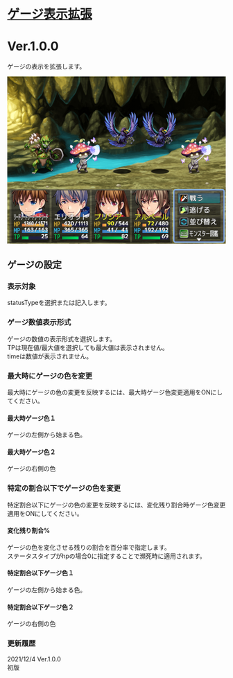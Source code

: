 # [ゲージ表示拡張](https://raw.githubusercontent.com/nuun888/MZ/master/NUUN_GaugeValueEX.js)
# Ver.1.0.0

ゲージの表示を拡張します。  

![画像](img/GaugeValueEX1.png)  

## ゲージの設定
### 表示対象
statusTypeを選択または記入します。

### ゲージ数値表示形式
ゲージの数値の表示形式を選択します。  
TPは現在値/最大値を選択しても最大値は表示されません。  
timeは数値が表示されません。  

### 最大時にゲージの色を変更
最大時にゲージの色の変更を反映するには、最大時ゲージ色変更適用をONにしてください。
#### 最大時ゲージ色１
ゲージの左側から始まる色。
#### 最大時ゲージ色２
ゲージの右側の色

### 特定の割合以下でゲージの色を変更
特定割合以下にゲージの色の変更を反映するには、変化残り割合時ゲージ色変更適用をONにしてください。
#### 変化残り割合%
ゲージの色を変化させる残りの割合を百分率で指定します。  
ステータスタイプがhpの場合0に指定することで瀕死時に適用されます。
#### 特定割合以下ゲージ色１
ゲージの左側から始まる色。
#### 特定割合以下ゲージ色２
ゲージの右側の色

### 更新履歴
2021/12/4 Ver.1.0.0  
初版
